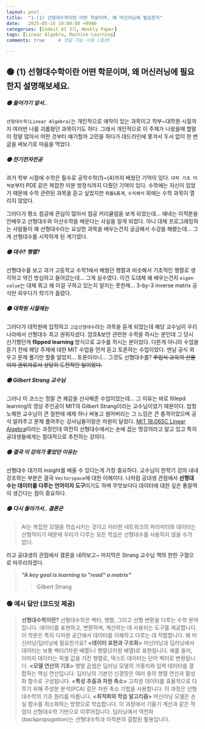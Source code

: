 ```yaml
---
layout: post
title:  "1-(1) 선형대수학이란 어떤 학문이며, 왜 머신러닝에 필요한지"
date:   2025-05-16 10:00:00 +0900
categories: [Codeit AI 3기, Weekly Paper]
tags: [Linear Algebra, Machine Learning]
comments: true     # 댓글 기능 사용 (옵션)

---
```



## 🟢 (1) 선형대수학이란 어떤 학문이며, 왜 머신러닝에 필요한지 설명해보세요.

##### 🟡 들어가기 앞서..
`선형대수학(Linear Algebra)`는 개인적으로 애착이 있는 과목이고 학부~대학원 시절까지 여러번 나를 괴롭혔던 과목이기도 하다. 그래서 개인적으로 이 주제가 나왔을때 할말이 정말 많아서 어떤 것부터 얘기할까 고민을 하다가 데드라인에 쫓겨서 두서 없이 한 번 글을 써보기로 마음을 먹었다.


##### 🟡 전기전자전공
과거 학부 시절에 수학은 필수로 공학수학(1)~(4)까지 배웠던 기억이 있다. `대학 기초 미적분`부터 PDE 같은 복잡한 미분 방정식까지 다뤘던 기억이 있다. 수학에는 자신이 있었기 때문에 수학 관련된 과목을 듣고 싶었지만 `확률&통계`, `수치해석` 외에는 수학 과목이 열리지 않았다.

그러다가 평소 컴공에 관심이 많아서 컴공 커리큘럼을 보게 되었는데... 얘네는 미적분을 안배우고 선형대수와 이산수학을 배운다는 사실을 알게 되었다. 아니 대체 프로그래밍하는 사람들이 왜 선형대수라는 요상한 과목을 배우는건지 궁금해서 수강을 해봤는데... 그게 선형대수를 시작하게 된 계기였다.

##### 🟡 대수? 행렬?
선형대수를 보고 과거 고등학교 수학1에서 배웠던 행렬과 비슷해서 기초적인 행렬로 생각하고 약간 방심하고 들어갔는데... 그게 실수였다. 이건 도대체 왜 배우는건지 `eigen value`는 대체 뭐고 왜 이걸 구하고 있는지 알지는 못한채... 3-by-3 inverse matrix 공식만 외우다가 학기가 흘렀다.

##### 🟡 대학원 시절에는
그러다가 대학원에 입학하고 `고급선형대수`라는 과목을 듣게 되었는데 해당 교수님이 우리 나라에서 선형대수 최고 권위자셨다. 암호&보안 관련한 수학을 하시는 분인데 그 당시 신기했던게 **flipped learning** 방식으로 교수를 하시는 분이었다. 다른게 아니라 수업을 듣기 전에 해당 주제에 대한 MIT 수업을 먼저 듣고 토론하는 수업이었다. 맨날 공식 외우고 문제 풀기만 할줄 알았지... 토론이라니... 그것도 선형대수를? ~~주입식 교육의 산물이자 권위자로서 상당히 도전적인 일이었다.~~ 

##### 🟡 Gilbert Strang 교수님
그러나 이 코스는 정말 큰 쾌감을 선사해준 수업이었는데... 그 이유는 바로 fillepd learning의 영상 주인공이 MIT의 Gilbert Strang이라는 교수님이었기 때문이다. 엄청 노해한 교수님이 큰 칠판에 예제 하나 써놓고 썰어버리는 그 느낌은 큰 충격이었으며 공식 알려주고 문제 풀어주는 강사님들이랑은 차원이 달랐다. [MIT 18.06SC Linear Algebra](https://youtu.be/7UJ4CFRGd-U?si=As1jaSOKII3WPEjK)이라는 과정인데 여전히 선형대수에서는 손에 꼽는 명강의라고 알고 있고 특히 공대생들에게는 절대적으로 추천하는 강의다.

##### 🟡 결국 이 강의가 좋았던 이유는
선형대수 대가의 insight를 배울 수 있다는게 가장 중요하다. 교수님이 한학기 강의 내내 강조하는 부분은 결국 `Vectorspace`에 대한 이해이다. 나처럼 공대생 관점에서 **선형대수는 데이터를 다루는 언어이자 도구**이기도 하며 무엇보다다 데이터에 대한 깊은 통찰력이 생긴다는 점이 중요하다.


##### 🟡 다시 돌아가서.. 결론은
>AI는 복잡한 모델을 학습시키는 것이고 이러한 네트워크의 파라미터와 데이터는 선형적이기 때문에 우리가 다루는 모든 학습은 선형대수를 사용하지 않을 수가 없다.  

라고 공대생의 관점에서 결론을 내려보고~ 마지막은 Strang 교수님 책의 한한 구절으로 마무리하겠다.

>_**"A key goal is learning to "read" a matrix"**_
>> Gilbert Strang

### 🟢 예시 답안 (코드잇 제공)
> **선형대수학이란?** 
선형대수학은 벡터, 행렬, 그리고 선형 변환을 다루는 수학 분야입니다. 데이터를 표현하고, 변환하며, 계산하는 데 사용되는 도구를 제공합니다. 이 학문은 특히 다차원 공간에서 데이터를 이해하고 다루는 데 적합합니다. 
왜 머신러닝/딥러닝에 필요한가요? 
**<데이터 표현과 구조화>**
머신러닝과 딥러닝에서 데이터는 보통 벡터(1차원 배열)나 행렬(2차원 배열)로 표현됩니다.
예를 들어, 이미지 데이터는 픽셀 값을 가진 행렬로, 텍스트 데이터는 단어 벡터로 변환됩니다.
**<모델 연산의 기초>**
행렬 곱셈은 딥러닝 모델의 가중치와 입력 데이터를 결합하는 핵심 연산입니다.
딥러닝의 기본인 신경망은 여러 층의 행렬 연산과 활성화 함수로 구성됩니다.
**<특성 추출과 차원 축소>**
고차원 데이터를 효율적으로 다루기 위해 주성분 분석(PCA) 같은 차원 축소 기법을 사용합니다. 이 과정은 선형대수학의 기초 원리를 따릅니다.
**<최적화와 학습 알고리즘>**
머신러닝 모델은 손실 함수를 최소화하는 방향으로 학습합니다. 이 과정에서 기울기 계산과 같은 작업이 선형대수학 기반으로 이루어집니다. 딥러닝에서 역전파(*backpropagation*)는 선형대수학과 미적분의 결합된 활용입니다.



